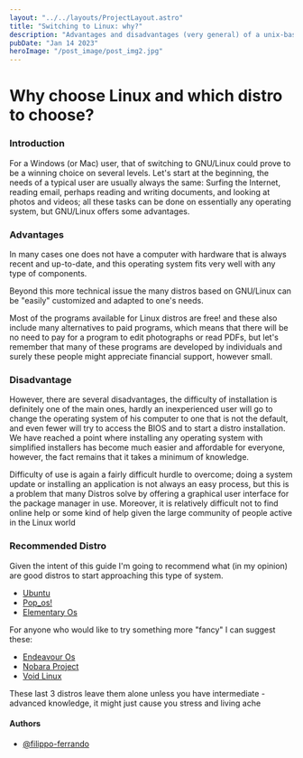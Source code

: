 ```yaml
---
layout: "../../layouts/ProjectLayout.astro"
title: "Switching to Linux: why?"
description: "Advantages and disadvantages (very general) of a unix-based system"
pubDate: "Jan 14 2023"
heroImage: "/post_image/post_img2.jpg"
---
```

# Why choose Linux and which distro to choose?

### Introduction
For a Windows (or Mac) user, that of switching to GNU/Linux could prove to be a winning choice on several levels. Let's start at the beginning, the needs of a typical user are usually always the same: Surfing the Internet, reading email, perhaps reading and writing documents, and looking at photos and videos; all these tasks can be done on essentially any operating system, but GNU/Linux offers some advantages.

### Advantages
In many cases one does not have a computer with hardware that is always recent and up-to-date, and this operating system fits very well with any type of components.

Beyond this more technical issue the many distros based on GNU/Linux can be "easily" customized and adapted to one's needs.

Most of the programs available for Linux distros are free! and these also include many alternatives to paid programs, which means that there will be no need to pay for a program to edit photographs or read PDFs, but let's remember that many of these programs are developed by individuals and surely these people might appreciate financial support, however small.

### Disadvantage
However, there are several disadvantages, the difficulty of installation is definitely one of the main ones, hardly an inexperienced user will go to change the operating system of his computer to one that is not the default, and even fewer will try to access the BIOS and to start a distro installation.
We have reached a point where installing any operating system with simplified installers has become much easier and affordable for everyone, however, the fact remains that it takes a minimum of knowledge.

Difficulty of use is again a fairly difficult hurdle to overcome; doing a system update or installing an application is not always an easy process, but this is a problem that many Distros solve by offering a graphical user interface for the package manager in use.
Moreover, it is relatively difficult not to find online help or some kind of help given the large community of people active in the Linux world

### Recommended Distro
Given the intent of this guide I'm going to recommend what (in my opinion) are good distros to start approaching this type of system.
- [Ubuntu](https://www.ubuntu-it.org/)
- [Pop_os!](https://pop.system76.com/)
- [Elementary Os](https://elementary.io/)

For anyone who would like to try something more "fancy" I can suggest these:
- [Endeavour Os](https://endeavouros.com/)
- [Nobara Project](https://nobaraproject.org/)
- [Void Linux](https://voidlinux.org/)

These last 3 distros leave them alone unless you have intermediate - advanced knowledge, it might just cause you stress and living ache

#### Authors

- [@filippo-ferrando](https://www.github.com/filippo-ferrando)


